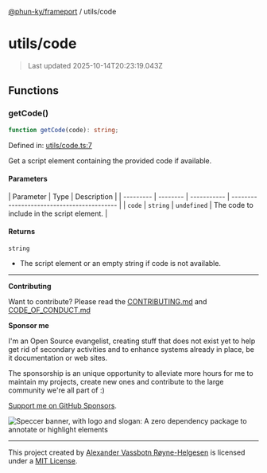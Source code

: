 [@phun-ky/frameport](../README.md) / utils/code

# utils/code

> Last updated 2025-10-14T20:23:19.043Z

## Functions

### getCode()

```ts
function getCode(code): string;
```

Defined in: [utils/code.ts:7](https://github.com/phun-ky/frameport/blob/main/src/utils/code.ts#L7)

Get a script element containing the provided code if available.

#### Parameters

| Parameter | Type     | Description |
| --------- | -------- | ----------- | ------------------------------------------ |
| `code`    | `string` | `undefined` | The code to include in the script element. |

#### Returns

`string`

- The script element or an empty string if code is not available.

---

**Contributing**

Want to contribute? Please read the [CONTRIBUTING.md](https://github.com/phun-ky/frameport/blob/main/CONTRIBUTING.md) and [CODE_OF_CONDUCT.md](https://github.com/phun-ky/frameport/blob/main/CODE_OF_CONDUCT.md)

**Sponsor me**

I'm an Open Source evangelist, creating stuff that does not exist yet to help get rid of secondary activities and to enhance systems already in place, be it documentation or web sites.

The sponsorship is an unique opportunity to alleviate more hours for me to maintain my projects, create new ones and contribute to the large community we're all part of :)

[Support me on GitHub Sponsors](https://github.com/sponsors/phun-ky).

![Speccer banner, with logo and slogan: A zero dependency package to annotate or highlight elements](https://github.com/phun-ky/frameport/blob/main/public/frameport-banner.png?raw=true)

---

This project created by [Alexander Vassbotn Røyne-Helgesen](http://phun-ky.net) is licensed under a [MIT License](https://choosealicense.com/licenses/mit/).
